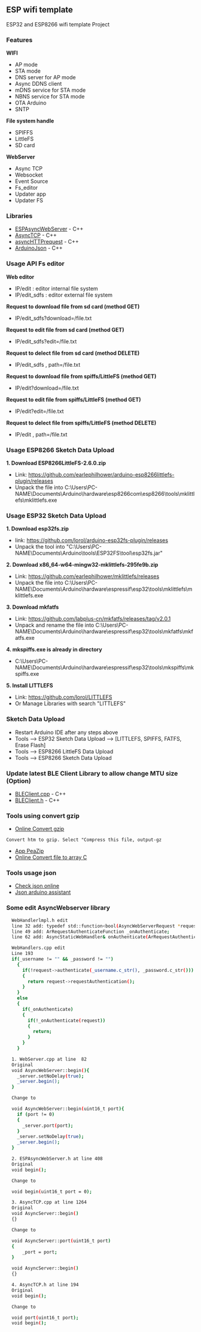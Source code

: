 ## ESP wifi template
ESP32 and ESP8266 wifi template Project

### Features
**WIFI**
  - AP mode
  - STA mode
  - DNS server for AP mode
  - Async DDNS client
  - mDNS service for STA mode
  - NBNS service for STA mode
  - OTA Arduino
  - SNTP

**File system handle**
  - SPIFFS
  - LittleFS
  - SD card

**WebServer**
  - Async TCP
  - Websocket
  - Event Source
  - Fs_editor
  - Updater app
  - Updater FS

### Libraries
- [ESPAsyncWebServer](https://github.com/TienHuyIoT/ESPAsyncWebServer/tree/feature/update_webserver_port) - C++
- [AsyncTCP](https://github.com/TienHuyIoT/AsyncTCP/tree/feature/update_tcp_port) - C++
- [asyncHTTPrequest](https://github.com/boblemaire/asyncHTTPrequest) - C++
- [ArduinoJson](https://github.com/bblanchon/ArduinoJson/tree/5.x) - C++


### Usage API Fs editor
**Web editor**
  - IP/edit : editor internal file system
  - IP/edit_sdfs : editor external file system

**Request to download file from sd card (method GET)**
  - IP/edit_sdfs?download=/file.txt

**Request to edit file from sd card (method GET)**
  - IP/edit_sdfs?edit=/file.txt

**Request to delect file from sd card (method DELETE)**
  - IP/edit_sdfs , path=/file.txt

**Request to download file from spiffs/LittleFS (method GET)**
  - IP/edit?download=/file.txt

**Request to edit file from spiffs/LittleFS (method GET)**
  - IP/edit?edit=/file.txt

**Request to delect file from spiffs/LittleFS (method DELETE)**
  - IP/edit , path=/file.txt

### Usage ESP8266 Sketch Data Upload
**1. Download ESP8266LittleFS-2.6.0.zip**
  - Link: https://github.com/earlephilhower/arduino-esp8266littlefs-plugin/releases
  - Unpack the file into C:\Users\PC-NAME\Documents\Arduino\hardware\esp8266com\esp8266\tools\mklittlefs\mklittlefs.exe

### Usage ESP32 Sketch Data Upload
**1. Download esp32fs.zip**
  - link: https://github.com/lorol/arduino-esp32fs-plugin/releases
  - Unpack the tool into "C:\Users\PC-NAME\Documents\Arduino\tools\ESP32FS\tool\esp32fs.jar"

**2. Download x86_64-w64-mingw32-mklittlefs-295fe9b.zip**
  - Link: https://github.com/earlephilhower/mklittlefs/releases
  - Unpack the file into C:\Users\PC-NAME\Documents\Arduino\hardware\espressif\esp32\tools\mklittlefs\mklittlefs.exe

**3. Download mkfatfs**
  - Link: https://github.com/labplus-cn/mkfatfs/releases/tag/v2.0.1
  - Unpack and rename the file into C:\Users\PC-NAME\Documents\Arduino\hardware\espressif\esp32\tools\mkfatfs\mkfatfs.exe

**4. mkspiffs.exe is already in directory**
  - C:\Users\PC-NAME\Documents\Arduino\hardware\espressif\esp32\tools\mkspiffs\mkspiffs.exe

**5. Install LITTLEFS**
  - Link: https://github.com/lorol/LITTLEFS
  - Or Manage Libraries with search "LITTLEFS"

### Sketch Data Upload
  - Restart Arduino IDE after any steps above
  - Tools --> ESP32 Sketch Data Upload --> [LITTLEFS, SPIFFS, FATFS, Erase Flash]
  - Tools --> ESP8266 LittleFS Data Upload
  - Tools --> ESP8266 Sketch Data Upload

### Update latest BLE Client Library to allow change MTU size (Option)
- [BLEClient.cpp](https://github.com/espressif/arduino-esp32/blob/master/libraries/BLE/src/BLEClient.cpp) - C++
- [BLEClient.h](https://github.com/espressif/arduino-esp32/blob/master/libraries/BLE/src/BLEClient.h) - C++

### Tools using convert gzip
- [Online Convert gzip](https://online-converting.com/archives/convert-to-gzip/)
```
Convert htm to gzip. Select "Compress this file, output-gz
```
- [App PeaZip](https://peazip.github.io/index.html)
- [Online Convert file to array C](http://tomeko.net/online_tools/file_to_hex.php?lang=en)

### Tools usage json
- [Check json online](http://json.parser.online.fr/)
- [Json arduino assistant](https://arduinojson.org/v5/assistant/)

### Some edit AsyncWebserver library
```sh
  WebHandlerlmpl.h edit
  line 32 add: typedef std::function<bool(AsyncWebServerRequest *request)> ArRequestAuthenticateFunction;
  line 49 add: ArRequestAuthenticateFunction _onAuthenticate;
  line 62 add: AsyncStaticWebHandler& onAuthenticate(ArRequestAuthenticateFunction fn) {_onAuthenticate = fn; return *this;}

  WebHandlers.cpp edit
  Line 193
  if(_username != "" && _password != "")
    {
      if(!request->authenticate(_username.c_str(), _password.c_str()))
      {
        return request->requestAuthentication();
      } 
    }     
    else
    {
      if(_onAuthenticate)
      {
        if(!_onAuthenticate(request))
        {
          return;
        }
      }
    }

  1. WebServer.cpp at line  82
  Original
  void AsyncWebServer::begin(){
    _server.setNoDelay(true);  
    _server.begin();
  }

  Change to

  void AsyncWebServer::begin(uint16_t port){
    if (port != 0)
    {
      _server.port(port);
    }
    _server.setNoDelay(true);  
    _server.begin();
  }

  2. ESPAsyncWebServer.h at line 408
  Original
  void begin();

  Change to

  void begin(uint16_t port = 0);

  3. AsyncTCP.cpp at line 1264
  Original
  void AsyncServer::begin()
  {}

  Change to

  void AsyncServer::port(uint16_t port)
  {
      _port = port;
  }

  void AsyncServer::begin()
  {}

  4. AsyncTCP.h at line 194
  Original
  void begin();

  Change to

  void port(uint16_t port);
  void begin();
```
